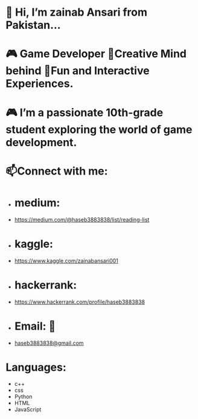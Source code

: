 # 👋 Hi, I’m zainab Ansari from Pakistan...

# 🎮 Game Developer 🌟Creative Mind behind 👾Fun and Interactive Experiences.
# 🎮 I’m a passionate 10th-grade student exploring the world of game development.
 
# 📫Connect with me:
- # medium:
- https://medium.com/@haseb3883838/list/reading-list
- # kaggle:
- https://www.kaggle.com/zainabansari001
- # hackerrank:
- https://www.hackerrank.com/profile/haseb3883838
- # Email: 📧
- haseb3883838@gmail.com

# Languages:
- c++
- css
- Python
- HTML
- JavaScript
